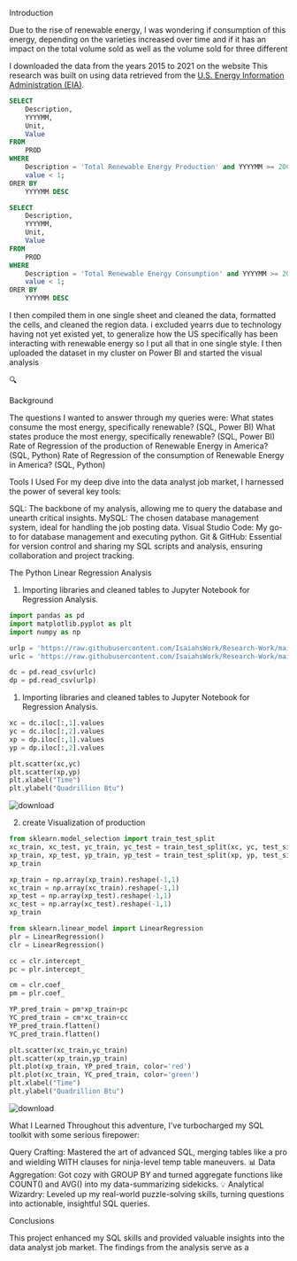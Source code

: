 Introduction

Due to the rise of renewable energy, I was wondering if consumption of this energy, depending on the varieties increased over time and if it has an impact on the total volume sold as well as the volume sold for three different 

I downloaded the data from the years 2015 to 2021 on the website
This research was built on using data retrieved from the [U.S. Energy Information Administration (EIA)](https://www.eia.gov/opendata/).

```sql
SELECT
	Description,
	YYYYMM,
	Unit,
	Value
FROM
	PROD
WHERE
	Description = 'Total Renewable Energy Production' and YYYYMM >= 200901 AND
	value < 1;
ORER BY
	YYYYMM DESC
```
```sql
SELECT
	Description,
	YYYYMM,
	Unit,
	Value
FROM
	PROD
WHERE
	Description = 'Total Renewable Energy Consumption' and YYYYMM >= 200901 AND
	value < 1;
ORER BY
	YYYYMM DESC
```
I then compiled them in one single sheet and cleaned the data, formatted the cells, and cleaned the region data. i excluded yearrs due to technology having not yet existed yet, to generalize how the US specifically has been interacting with renewable energy so I put all that in one single style. I then uploaded the dataset in my cluster on Power BI and started the visual analysis

🔍 

Background

The questions I wanted to answer through my queries were:
What states consume the most energy, specifically  renewable? (SQL, Power BI)
What states produce the most energy, specifically  renewable? (SQL, Power BI)
Rate of Regression of the production of Renewable Energy in America? (SQL, Python)
Rate of Regression of the consumption of Renewable Energy in America? (SQL, Python)

Tools I Used
For my deep dive into the data analyst job market, I harnessed the power of several key tools:

SQL: The backbone of my analysis, allowing me to query the database and unearth critical insights.
MySQL: The chosen database management system, ideal for handling the job posting data.
Visual Studio Code: My go-to for database management and executing python.
Git & GitHub: Essential for version control and sharing my SQL scripts and analysis, ensuring collaboration and project tracking.

The Python Linear Regression Analysis

1. Importing libraries and cleaned tables to Jupyter Notebook for Regression Analysis.

```python
import pandas as pd
import matplotlib.pyplot as plt
import numpy as np

urlp = 'https://raw.githubusercontent.com/IsaiahsWork/Research-Work/main/EDITP.csv'
urlc = 'https://raw.githubusercontent.com/IsaiahsWork/Research-Work/main/EDITC.csv'

dc = pd.read_csv(urlc)
dp = pd.read_csv(urlp)
```
1. Importing libraries and cleaned tables to Jupyter Notebook for Regression Analysis.

```python
xc = dc.iloc[:,1].values
yc = dc.iloc[:,2].values
xp = dp.iloc[:,1].values
yp = dp.iloc[:,2].values
```
```python
plt.scatter(xc,yc)
plt.scatter(xp,yp)
plt.xlabel("Time")
plt.ylabel("Quadrillion Btu")
```
![download](https://github.com/user-attachments/assets/6efe4ca8-c63b-46a2-b783-3fba06375fb8)

2. create Visualization of production

```python
from sklearn.model_selection import train_test_split
xc_train, xc_test, yc_train, yc_test = train_test_split(xc, yc, test_size=0.2, random_state=0)
xp_train, xp_test, yp_train, yp_test = train_test_split(xp, yp, test_size=0.2, random_state=0)
xp_train
```
```python
xp_train = np.array(xp_train).reshape(-1,1)
xc_train = np.array(xc_train).reshape(-1,1)
xp_test = np.array(xp_test).reshape(-1,1)
xc_test = np.array(xc_test).reshape(-1,1)
xp_train
```
```python
from sklearn.linear_model import LinearRegression
plr = LinearRegression()
clr = LinearRegression()
```
```python
cc = clr.intercept_
pc = plr.intercept_
```
```python
cm = clr.coef_
pm = plr.coef_
```
```python
YP_pred_train = pm*xp_train+pc
YC_pred_train = cm*xc_train+cc
YP_pred_train.flatten()
YC_pred_train.flatten()
```
```python
plt.scatter(xc_train,yc_train)
plt.scatter(xp_train,yp_train)
plt.plot(xp_train, YP_pred_train, color='red')
plt.plot(xc_train, YC_pred_train, color='green')
plt.xlabel("Time")
plt.ylabel("Quadrillion Btu")
```
![download](https://github.com/user-attachments/assets/851f38b9-7fdb-490c-8a29-020cc285fb23)

What I Learned
Throughout this adventure, I've turbocharged my SQL toolkit with some serious firepower:

Query Crafting: Mastered the art of advanced SQL, merging tables like a pro and wielding WITH clauses for ninja-level temp table maneuvers.
📊 Data Aggregation: Got cozy with GROUP BY and turned aggregate functions like COUNT() and AVG() into my data-summarizing sidekicks.
💡 Analytical Wizardry: Leveled up my real-world puzzle-solving skills, turning questions into actionable, insightful SQL queries.

Conclusions


This project enhanced my SQL skills and provided valuable insights into the data analyst job market. The findings from the analysis serve as a 
